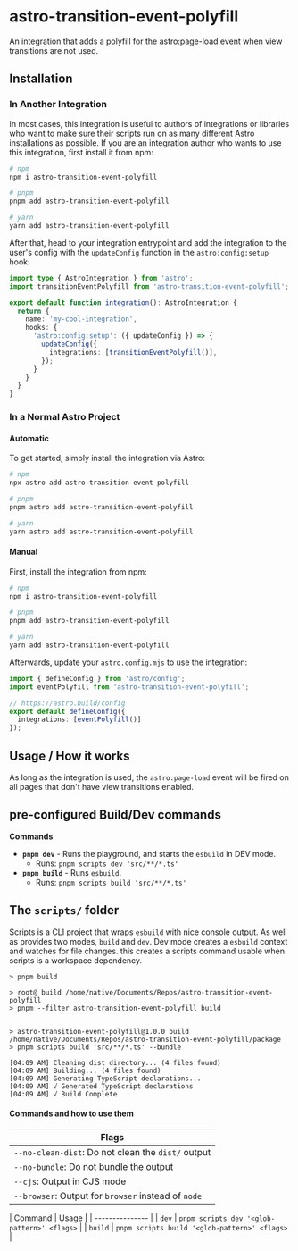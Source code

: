 # astro-transition-event-polyfill

An integration that adds a polyfill for the astro:page-load event when view transitions are not used.

## Installation

### In Another Integration

In most cases, this integration is useful to authors of integrations or libraries who want to make sure their scripts run on as many different Astro installations as possible. If you are an integration author who wants to use this integration, first install it from npm:

```bash
# npm
npm i astro-transition-event-polyfill

# pnpm
pnpm add astro-transition-event-polyfill

# yarn
yarn add astro-transition-event-polyfill
```

After that, head to your integration entrypoint and add the integration to the user's config with the `updateConfig` function in the `astro:config:setup` hook:

```ts
import type { AstroIntegration } from 'astro';
import transitionEventPolyfill from 'astro-transition-event-polyfill';

export default function integration(): AstroIntegration {
  return {
    name: 'my-cool-integration',
    hooks: {
      'astro:config:setup': ({ updateConfig }) => {
        updateConfig({
          integrations: [transitionEventPolyfill()],
        });
      }
    }
  }
}
```

### In a Normal Astro Project
#### Automatic

To get started, simply install the integration via Astro:

```bash
# npm
npx astro add astro-transition-event-polyfill

# pnpm
pnpm astro add astro-transition-event-polyfill

# yarn
yarn astro add astro-transition-event-polyfill
```

#### Manual

First, install the integration from npm:
```bash
# npm
npm i astro-transition-event-polyfill

# pnpm
pnpm add astro-transition-event-polyfill

# yarn
yarn add astro-transition-event-polyfill
```

Afterwards, update your `astro.config.mjs` to use the integration:

```ts
import { defineConfig } from 'astro/config';
import eventPolyfill from 'astro-transition-event-polyfill';

// https://astro.build/config
export default defineConfig({
  integrations: [eventPolyfill()]
});
```

## Usage / How it works

As long as the integration is used, the `astro:page-load` event will be fired on all pages that don't have view transitions enabled.


## pre-configured Build/Dev commands

**Commands**

- **`pnpm dev`** - Runs the playground, and starts the `esbuild` in DEV mode.
  - Runs: `pnpm scripts dev 'src/**/*.ts'`
- **`pnpm build`** - Runs `esbuild`.
  - Runs: `pnpm scripts build 'src/**/*.ts'`

## The `scripts/` folder

Scripts is a CLI project that wraps `esbuild` with nice console output. As well as provides two modes, `build` and `dev`.  Dev mode creates a `esbuild` context and watches for file changes. this creates a scripts command usable when scripts is a workspace dependency.

```log
> pnpm build

> root@ build /home/native/Documents/Repos/astro-transition-event-polyfill
> pnpm --filter astro-transition-event-polyfill build


> astro-transition-event-polyfill@1.0.0 build /home/native/Documents/Repos/astro-transition-event-polyfill/package
> pnpm scripts build 'src/**/*.ts' --bundle

[04:09 AM] Cleaning dist directory... (4 files found)
[04:09 AM] Building... (4 files found)
[04:09 AM] Generating TypeScript declarations...
[04:09 AM] √ Generated TypeScript declarations
[04:09 AM] √ Build Complete
```

#### Commands and how to use them

| Flags |
| ----- |
| `--no-clean-dist`: Do not clean the `dist/` output |
| `--no-bundle`: Do not bundle the output |
| `--cjs`: Output in CJS mode |
| `--browser`: Output for `browser` instead of `node` |

| Command | Usage |
| --------------- |
| `dev` | `pnpm scripts dev '<glob-pattern>' <flags>` |
| `build` | `pnpm scripts build '<glob-pattern>' <flags>` |